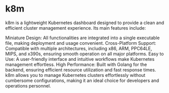 # k8m
k8m is a lightweight Kubernetes dashboard designed to provide a clean and efficient cluster management experience. Its main features include:

Miniature Design: All functionalities are integrated into a single executable file, making deployment and usage convenient.
Cross-Platform Support: Compatible with multiple architectures, including x86, ARM, PPC64LE, MIPS, and x390s, ensuring smooth operation on all major platforms.
Easy to Use: A user-friendly interface and intuitive workflows make Kubernetes management effortless.
High Performance: Built with Golang for the backend, ensuring efficient resource utilization and fast response times.
k8m allows you to manage Kubernetes clusters effortlessly without cumbersome configurations, making it an ideal choice for developers and operations personnel.
